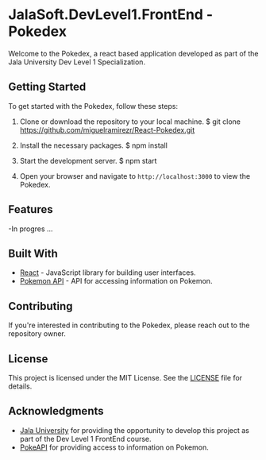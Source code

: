 # JalaSoft.DevLevel1.FrontEnd - Pokedex

Welcome to the Pokedex, a react based application developed as part of the Jala University Dev Level 1 Specialization.

## Getting Started

To get started with the Pokedex, follow these steps:

1. Clone or download the repository to your local machine.
$ git clone https://github.com/miguelramirezr/React-Pokedex.git

2. Install the necessary packages.
$ npm install

3. Start the development server.
$ npm start

4. Open your browser and navigate to `http://localhost:3000` to view the Pokedex.

## Features

-In progres ...

## Built With

- [React](https://reactjs.org/) - JavaScript library for building user interfaces.
- [Pokemon API](https://pokeapi.co/) - API for accessing information on Pokemon.

## Contributing

If you're interested in contributing to the Pokedex, please reach out to the repository owner.

## License

This project is licensed under the MIT License. See the [LICENSE](LICENSE) file for details.

## Acknowledgments

- [Jala University](https://jala.university/) for providing the opportunity to develop this project as part of the Dev Level 1 FrontEnd course.
- [PokeAPI](https://pokeapi.co) for providing access to information on Pokemon.
